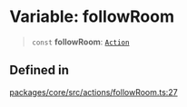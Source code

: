 # Variable: followRoom

> `const` **followRoom**: [`Action`](../interfaces/Action.md)

## Defined in

[packages/core/src/actions/followRoom.ts:27](https://github.com/ai16z/eliza/blob/main/packages/core/src/actions/followRoom.ts#L27)
